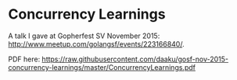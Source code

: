 Concurrency Learnings
==

A talk I gave at Gopherfest SV November 2015: http://www.meetup.com/golangsf/events/223166840/.

PDF here: https://raw.githubusercontent.com/daaku/gosf-nov-2015-concurrency-learnings/master/ConcurrencyLearnings.pdf
